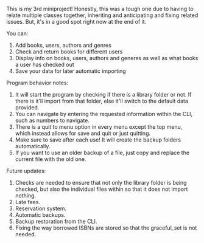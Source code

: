 This is my 3rd miniproject! Honestly, this was a tough one due to having to relate multiple classes together, inheriting and anticipating and fixing related issues. But, it's in a good spot right now at the end of it.

You can:  
1. Add books, users, authors and genres  
2. Check and return books for different users  
3. Display info on books, users, authors and generes as well as what books a user has checked out  
4. Save your data for later automatic importing  

Program behavior notes:  
1. It will start the program by checking if there is a library folder or not. If there is it'll import from that folder, else it'll switch to the default data provided.  
2. You can navigate by entering the requested information within the CLI, such as numbers to navigate.  
3. There is a quit to menu option in every menu except the top menu, which instead allows for save and quit or just quitting.
4. Make sure to save after each use! It will create the backup folders automatically.
5. If you want to use an older backup of a file, just copy and replace the current file with the old one.  

Future updates:  
1. Checks are needed to ensure that not only the library folder is being checked, but also the individual files within so that it does not import nothing.  
2. Late fees.  
3. Reservation system.  
4. Automatic backups. 
5. Backup restoration from the CLI.  
6. Fixing the way borrowed ISBNs are stored so that the graceful_set is not needed.